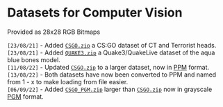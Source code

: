# Datasets for Computer Vision
Provided as 28x28 RGB Bitmaps

`[23/08/21]` - Added [`CSGO.zip`](https://github.com/TFCNN/DOCS/raw/main/DATASETS/CSGO.zip) a CS:GO dataset of CT and Terrorist heads.<br>
`[23/08/21]` - Added [`QUAKE3.zip`](https://github.com/TFCNN/DOCS/raw/main/DATASETS/QUAKE3.zip) a Quake3/QuakeLive dataset of the aqua blue bones model.<br>
`[11/08/22]` - Updated [`CSGO.zip`](https://github.com/TFCNN/DOCS/raw/main/DATASETS/CSGO.zip) to a larger dataset, now in [PPM](http://netpbm.sourceforge.net/doc/ppm.html) format.<br>
`[13/08/22]` - Both datasets have now been converted to PPM and named from 1 - x to make loading from file easier.<br>
`[06/09/22]` - Added [`CSGO_PGM.zip`](https://github.com/TFCNN/DOCS/raw/main/DATASETS/CSGO_PGM.zip) larger than [`CSGO.zip`](https://github.com/TFCNN/DOCS/raw/main/DATASETS/CSGO.zip) now in grayscale [PGM](http://pushkin.faculty.unlv.edu/ece5554/pgminfo.html) format.
